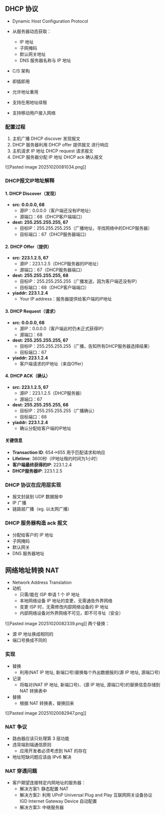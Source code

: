 ## DHCP 协议
- Dynamic Host Configuration Protocol

- 从服务器动态获取：
	- IP 地址
	- 子网掩码
	- 默认网关地址
	- DNS 服务器名称与 IP 地址

- C/S 架构
- 即插即用
- 允许地址重用
- 支持在用地址续租
- 支持移动用户接入网络

### 配置过程
1. 主机广播 DHCP discover 发现报文
2. DHCP 服务器利用 DHCP offer 提供报文 进行响应
3. 主机请求 IP 地址 DHCP request 请求报文
4. DHCP 服务器分配 IP 地址 DHCP ack 确认报文

![[Pasted image 20251020081034.png]]
### DHCP报文IP地址解释

#### **1. DHCP Discover（发现）**

- **src: 0.0.0.0, 68**
    - 源IP：0.0.0.0（客户端还没有IP地址）
    - 源端口：68（DHCP客户端端口）
- **dest: 255.255.255.255, 67**
    - 目标IP：255.255.255.255（广播地址，寻找网络中的DHCP服务器）
    - 目标端口：67（DHCP服务器端口）

#### **2. DHCP Offer（提供）**

- **src: 223.1.2.5, 67**
    - 源IP：223.1.2.5（DHCP服务器的IP地址）
    - 源端口：67（DHCP服务器端口）
- **dest: 255.255.255.255, 68**
    - 目标IP：255.255.255.255（广播发送，因为客户端还没有IP）
    - 目标端口：68（DHCP客户端端口）
- **yiaddr: 223.1.2.4**
    - Your IP address：服务器提供给客户端的IP地址

#### **3. DHCP Request（请求）**

- **src: 0.0.0.0, 68**
    - 源IP：0.0.0.0（客户端此时仍未正式获得IP）
    - 源端口：68
- **dest: 255.255.255.255, 67**
    - 目标IP：255.255.255.255（广播，告知所有DHCP服务器选择结果）
    - 目标端口：67
- **yiaddr: 223.1.2.4**
    - 客户端请求的IP地址（来自Offer）

#### **4. DHCP ACK（确认）**

- **src: 223.1.2.5, 67**
    - 源IP：223.1.2.5（DHCP服务器）
    - 源端口：67
- **dest: 255.255.255.255, 68**
    - 目标IP：255.255.255.255（广播确认）
    - 目标端口：68
- **yiaddr: 223.1.2.4**
    - 确认分配给客户端的IP地址

#### **关键信息**

- **Transaction ID**: 654→655 用于匹配请求和响应
- **Lifetime**: 3600秒（IP地址租约时间为1小时）
- **客户端最终获得的IP**: 223.1.2.4
- **DHCP服务器IP**: 223.1.2.5

### DHCP 协议在应用层实现
- 报文封装到 UDP 数据报中
- IP 广播
- 链路层广播（eg. 以太网广播）

### DHCP 服务器构造 ack 报文
- 分配给客户的 IP 地址
- 子网掩码
- 默认网关
- DNS 服务器地址

## 网络地址转换 NAT
- Network Address Translation
- 动机
	- 只需/能在 ISP 申请 1 个 IP 地址
	- 本地网络设备 IP 地址的变更，无需通告外界网络
	- 变更 ISP 时，无需修改内部网络设备的 IP 地址
	- 内部网络设备对外界网络不可见，即不可寻址（安全）

![[Pasted image 20251020082339.png]]
两个替换：
- 源 IP 地址换成相同的
- 端口号换成不同的

### 实现
- 替换
	- 利用(NAT IP 地址, 新端口号)替换每个外出数据报的(源 IP 地址, 源端口号)
- 记录
	- 将每对(NAT IP 地址, 新端口号)、(源 IP 地址, 源端口号)的替换信息存储到 NAT 转换表中
- 替换
	- 根据 NAT 转换表，替换回来

![[Pasted image 20251020082947.png]]
### NAT 争议
- 路由器应该只处理第 3 层功能
- 违背端到端通信原则
	- 应用开发者必须考虑到 NAT 的存在
- 地址短缺问题应该由 IPv6 解决

### NAT 穿透问题
- 客户期望连接特定内网地址的服务器：
	- 解决方案1: 静态配置 NAT
	- 解决方案2: 利用 UPnP Universal Plug and Play 互联网网关设备协议 IGD Internet Gateway Device 自动配置
	- 解决方案3: 中继服务器
